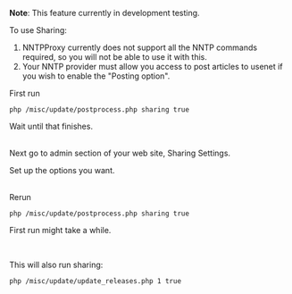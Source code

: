 **Note**: This feature currently in development testing.


To use Sharing:

1. NNTPProxy currently does not support all the NNTP commands required, so you will not be able to use it with this.
1. Your NNTP provider must allow you access to post articles to usenet if you wish to enable the "Posting option".

First run 

`php /misc/update/postprocess.php sharing true`


Wait until that finishes.

<br>
Next go to admin section of your web site, Sharing Settings.

Set up the options you want.

<br>
Rerun 

`php /misc/update/postprocess.php sharing true`

First run might take a while.

<br>

This will also run sharing:

`php /misc/update/update_releases.php 1 true`
